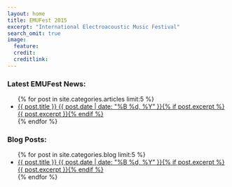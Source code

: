 ```yaml
---
layout: home
title: EMUFest 2015
excerpt: "International Electroacoustic Music Festival"
search_omit: true
image:
  feature:
  credit:
  creditlink:
---
```


<!-- **Conservatorio Santa Cecilia**

<div markdown="0">
  <a href="{{site.url }}/schedule/#october-5th"
    class="btn">OCTOBER 5th</a>

  <a href="{{site.url }}/schedule/#october-6th"
    class="btn">OCTOBER 6th</a>

  <a href="{{site.url }}/schedule/#october-7th"
    class="btn">OCTOBER 7th</a>    

  <a href="{{site.url }}/schedule/#october-8th"
    class="btn">OCTOBER 8th</a>

  <a href="{{site.url }}/schedule/#october-9th"
    class="btn">OCTOBER 9th</a>
</div>

**University of Rome Tor Vergata**

<div markdown="0">  
  <a href="{{site.url }}/schedule/#october-13th"
    class="btn">OCTOBER 13th</a>

  <a href="{{site.url }}/schedule/#october-14th"
    class="btn">OCTOBER 14th</a>

</div>

---
-->

<h3>Latest EMUFest News:</h3>

<ul class="post-list">
{% for post in site.categories.articles limit:5 %}
  <li><article><a href="{{ site.url }}{{ post.url }}">{{ post.title }} <span class="entry-date"><time datetime="{{ post.date | date_to_xmlschema }}">{{ post.date | date: "%B %d, %Y" }}</time></span>{% if post.excerpt %} <span class="excerpt">{{ post.excerpt }}</span>{% endif %}</a></article></li>
{% endfor %}
</ul>

<h3>Blog Posts:</h3>

<ul class="post-list">
{% for post in site.categories.blog limit:5 %}
  <li><article><a href="{{ site.url }}{{ post.url }}">{{ post.title }} <span class="entry-date"><time datetime="{{ post.date | date_to_xmlschema }}">{{ post.date | date: "%B %d, %Y" }}</time></span>{% if post.excerpt %} <span class="excerpt">{{ post.excerpt }}</span>{% endif %}</a></article></li>
{% endfor %}
</ul>
